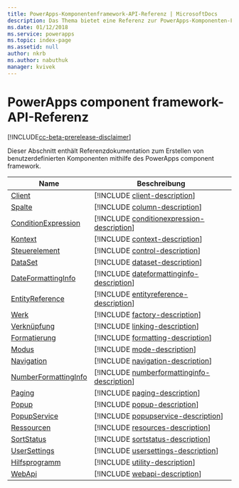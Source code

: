```yaml
---
title: PowerApps-Komponentenframework-API-Referenz | MicrosoftDocs
description: Das Thema bietet eine Referenz zur PowerApps-Komponenten-Framework-API.
ms.date: 01/12/2018
ms.service: powerapps
ms.topic: index-page
ms.assetid: null
author: nkrb
ms.author: nabuthuk
manager: kvivek
---
```

# <a name="powerapps-component-framework-api-reference"></a>PowerApps component framework-API-Referenz

[!INCLUDE[cc-beta-prerelease-disclaimer](../../../includes/cc-beta-prerelease-disclaimer.md)]

Dieser Abschnitt enthält Referenzdokumentation zum Erstellen von benutzerdefinierten Komponenten mithilfe des PowerApps component framework.

|Name|Beschreibung|
|----|-----------|
|[Client](client.md)|[!INCLUDE [client-description](includes/client-description.md)]|
|[Spalte](column.md)|[!INCLUDE [column-description](includes/column-description.md)]|
|[ConditionExpression](conditionexpression.md)|[!INCLUDE [conditionexpression-description](includes/conditionexpression-description.md)]|
|[Kontext](context.md)|[!INCLUDE [context-description](includes/context-description.md)]|
|[Steuerelement](control.md)|[!INCLUDE [control-description](includes/control-description.md)]|
|[DataSet](dataset.md)|[!INCLUDE [dataset-description](includes/dataset-description.md)]|
|[DateFormattingInfo](dateformattinginfo.md)|[!INCLUDE [dateformattinginfo-description](includes/dateformattinginfo-description.md)]|
|[EntityReference](entityreference.md)|[!INCLUDE [entityreference-description](includes/entityreference-description.md)]|
|[Werk](factory.md)|[!INCLUDE [factory-description](includes/factory-description.md)]|
|[Verknüpfung](linking.md)|[!INCLUDE [linking-description](includes/linking-description.md)]|
|[Formatierung](formatting.md)|[!INCLUDE [formatting-description](includes/formatting-description.md)]|
|[Modus](mode.md)|[!INCLUDE [mode-description](includes/mode-description.md)]|
|[Navigation](navigation.md)|[!INCLUDE [navigation-description](includes/navigation-description.md)]|
|[NumberFormattingInfo](numberformattinginfo.md)|[!INCLUDE [numberformattinginfo-description](includes/numberformattinginfo-description.md)]|
|[Paging](paging.md)|[!INCLUDE [paging-description](includes/paging-description.md)]|
|[Popup](popup.md)|[!INCLUDE [popup-description](includes/popup-description.md)]|
|[PopupService](popupservice.md)|[!INCLUDE [popupservice-description](includes/popupservice-description.md)]|
|[Ressourcen](resources.md)|[!INCLUDE [resources-description](includes/resources-description.md)]|
|[SortStatus](sortstatus.md)|[!INCLUDE [sortstatus-description](includes/sortstatus-description.md)]|
|[UserSettings](usersettings.md)|[!INCLUDE [usersettings-description](includes/usersettings-description.md)]|
|[Hilfsprogramm](utility.md)|[!INCLUDE [utility-description](includes/utility-description.md)]|
|[WebApi](webapi.md)|[!INCLUDE [webapi-description](includes/webapi-description.md)]|
